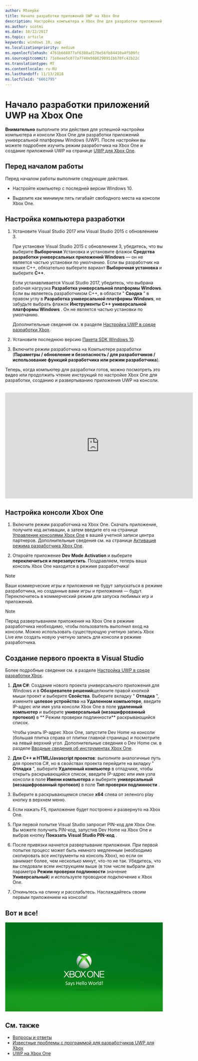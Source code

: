 ```yaml
---
author: Mtoepke
title: Начало разработки приложений UWP на Xbox One
description: Настройка компьютера и Xbox One для разработки приложений UWP.
ms.author: scotmi
ms.date: 10/12/2017
ms.topic: article
keywords: windows 10, uwp
ms.localizationpriority: medium
ms.openlocfilehash: 4761b668877af6380ad176e56fb84410a4f509fc
ms.sourcegitcommit: 71e8eae5c077a7740e5606298951bb78fc42b22c
ms.translationtype: MT
ms.contentlocale: ru-RU
ms.lasthandoff: 11/13/2018
ms.locfileid: "6661795"
---
```

# <a name="getting-started-with-uwp-app-development-on-xbox-one"></a>Начало разработки приложений UWP на Xbox One

**Внимательно** выполните эти действия для успешной настройки компьютера и консоли Xbox One для разработки приложений универсальной платформы Windows (UWP). После настройки вы можете подробнее изучить режим разработчика на Xbox One и создание приложений UWP на странице [UWP для Xbox One](index.md). 

## <a name="before-you-start"></a>Перед началом работы

Перед началом работы выполните следующие действия.
-   Настройте компьютер с последней версии Windows 10.
<!-- -  Install Microsoft Visual Studio 2015 Update 3 or Microsoft Visual Studio 2017.

    > [!NOTE]
    > Visual Studio 2017 is required if you are using the Windows 10, build 15063 SDK. -->

- Выделите как минимум пять гигабайт свободного места на консоли Xbox One.

## <a name="setting-up-your-development-pc"></a>Настройка компьютера разработки

1.  Установите Visual Studio 2017 или Visual Studio 2015 с обновлением 3.

    При установке Visual Studio 2015 с обновлением 3, убедитесь, что вы выберите **Выборочная** Установка и установите флажок **Средства разработки универсальных приложений Windows** — он не является частью установки по умолчанию. Если вы разработчик на языке C++, обязательно выберите вариант **Выборочная установка** и выберите **C++**.

    Если устанавливается Visual Studio 2017, убедитесь, что выбрана рабочая нагрузка **Разработка универсальной платформы Windows**. Если вы являетесь разработчиком C++, в области " **Сводка** " в правом углу в **Разработка универсальной платформы Windows**, не забудьте выбрать флажок **Инструменты C++ универсальной платформы Windows** . Он не является частью установки по умолчанию.

    Дополнительные сведения см. в разделе [Настройка UWP в среде разработки Xbox](development-environment-setup.md).

2.  Установите последнюю версию [Пакета SDK Windows 10](https://developer.microsoft.com/windows/downloads/windows-10-sdk).

3.  Включите режим разработчика на Компьютере разработки (**Параметры / обновление и безопасность / для разработчиков / использование функций разработчика или режим разработчика**).

Теперь, когда компьютер для разработки готов, можно посмотреть это видео или продолжить чтение инструкций по настройке Xbox One для разработки, созданию и развертыванию приложения UWP на консоли.
</br>
</br>
<iframe src="https://channel9.msdn.com/Events/Xbox/App-Dev-on-Xbox/Get-started-with-App-Dev-on-Xbox/player#time=51s:paused" width="600" height="338"  allowFullScreen frameBorder="0"></iframe>

## <a name="setting-up-your-xbox-one-console"></a>Настройка консоли Xbox One

1.  Включите режим разработчика на Xbox One. Скачать приложение, получите код активации, а затем введите его на странице [Управление консолями Xbox One](https://partner.microsoft.com/xboxactivate) в вашей учетной записи центра партнеров. Дополнительные сведения см. на странице [Активация режима разработчика Xbox One](devkit-activation.md). 

2.  Откройте приложение **Dev Mode Activation** и выберите **переключиться и перезапустить**. Поздравляем, теперь ваша консоль Xbox One находится в режиме разработчика!
  
  > [!NOTE]
  > Ваши коммерческие игры и приложения не будут запускаться в режиме разработчика, но созданные вами игры и приложения — будут. Переключитесь в коммерческий режим для запуска любимых игр и приложений.
    
  > [!NOTE]
  > Перед развертыванием приложения на Xbox One в режиме разработчика необходимо, чтобы пользователь выполнил вход на консоли. Можно использовать существующую учетную запись Xbox Live или создать новую учетную запись для консоли в режиме разработчика. 

## <a name="creating-your-first-project-in-visual-studio"></a>Создание первого проекта в Visual Studio

Более подробные сведения см. в разделе [Настройка UWP в среде разработки Xbox](development-environment-setup.md).

1.  **Для C#**: Создание нового проекта универсального приложения для Windows и в **Обозревателе решений**щелкните правой кнопкой мыши проект и выберите **Свойства**. Выберите вкладку " **Отладка** ", измените **целевое устройство** на **Удаленном компьютере**, введите IP-адрес или имя узла консоли Xbox One в поле **удаленный компьютер** и выберите **универсальный (незашифрованный протокол)** в ** Режим проверки подлинности** раскрывающийся список.   

    Чтобы узнать IP-адрес Xbox One, запустите Dev Home на консоли (большая плитка справа от плитки главной страницы) и посмотрите на левый верхний угол. Дополнительные сведения о Dev Home см. в разделе [Вводные сведения об инструментах Xbox One](introduction-to-xbox-tools.md).  

2.  **Для C++ и HTML/Javascript проектов**: выполните аналогичные путь для проектов C#, но в свойствах проекта перейдите на вкладку " **Отладка** ", выберите **Удаленный компьютер** в отладчике, чтобы открыть раскрывающийся список, введите IP-адрес или имя узла консоли в поле **Имени компьютера** и выберите **универсальный (незашифрованный протокол)** в поле **Тип проверки подлинности** .

3. Выберите в раскрывающемся списке **x64** слева от зеленого play кнопку в верхнем меню.
   
4.  Если нажать F5, приложение будет построено и развернуто на Xbox One.
  
5.  При первой попытке Visual Studio запросит PIN-код для Xbox One. Вы можете получить PIN-код, запустив Dev Home на Xbox One и выбрав кнопку **Показать Visual Studio PIN-код** .
  
6.  После привязки начнется развертывание приложения. При первой попытке процесс может быть немного медленным (необходимо скопировать все инструменты на консоль Xbox), но если он занимает более, чем несколько минут, что-то не так. Убедитесь, что вы следовали всем инструкциям выше (в том числе выбрали для параметра **Режим проверки подлинности** значение **Универсальный**) и используете проводное подключение к Xbox One.  

7. Откиньтесь на спинку и расслабьтесь. Наслаждайтесь своим первым приложением на консоли!  

## <a name="thats-it"></a>Вот и все!

![Hello World](images/getting-started-hello-world.png)

## <a name="see-also"></a>См. также  
- [Вопросы и ответы](frequently-asked-questions.md)  
- [Известные проблемы с программой для разработчиков UWP для Xbox](known-issues.md)
- [UWP на Xbox One](index.md) 
